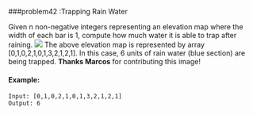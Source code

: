 ###problem42 :Trapping Rain Water

Given n non-negative integers representing an elevation map where the width of each bar is 1, compute how much water it is able to trap after raining.
![](https://assets.leetcode.com/uploads/2018/10/22/rainwatertrap.png)
The above elevation map is represented by array [0,1,0,2,1,0,1,3,2,1,2,1]. In this case, 6 units of rain water (blue section) are being trapped. **Thanks Marcos** for contributing this image!

#### Example:
```.env
Input: [0,1,0,2,1,0,1,3,2,1,2,1]
Output: 6
```

